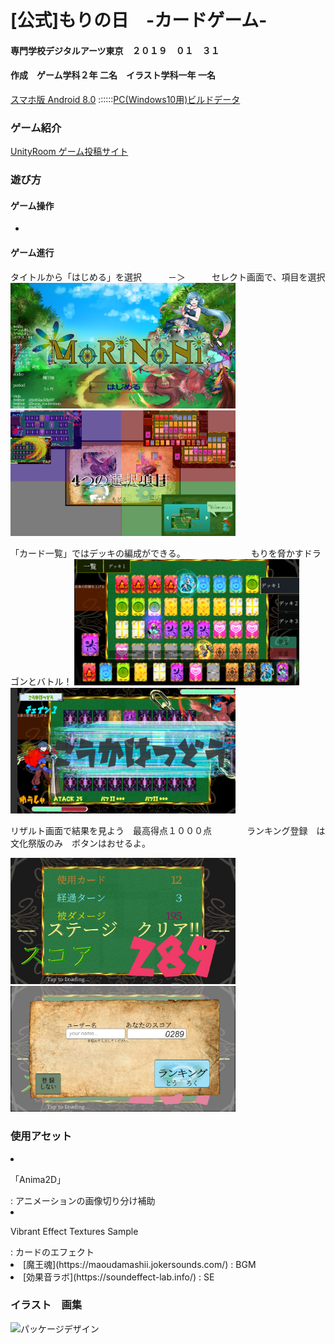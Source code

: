 # [公式]もりの日　-カードゲーム-

#### 専門学校デジタルアーツ東京　２０１９　０１　３１  
#### 作成　ゲーム学科２年 二名　イラスト学科一年 一名

[スマホ版 Android 8.0]() ::::::[PC(Windows10用)ビルドデータ](https://drive.google.com/open?id=1hm3QZ-aOlAoActNB-uRcRs6OGub2zxp7)


### ゲーム紹介

[UnityRoom ゲーム投稿サイト](https://unityroom.com/games/morinohi_datgames)


### 遊び方

#### ゲーム操作

  - 

#### ゲーム進行

タイトルから「はじめる」を選択　　　－＞　　　セレクト画面で、項目を選択
<img src="https://github.com/175B005/Morinohi/blob/master/d2.png?raw=true" width="360px">  <img src="https://github.com/175B005/Morinohi/blob/master/d1.png?raw=true" width="360px">


「カード一覧」ではデッキの編成ができる。　　　　　　　　もりを脅かすドラゴンとバトル！
<img src="https://github.com/175B005/Morinohi/blob/master/d3.png?raw=true" width="360px">  <img src="https://github.com/175B005/Morinohi/blob/master/d4.png?raw=true" width="360px">


リザルト画面で結果を見よう　最高得点１０００点　　　　ランキング登録　は　文化祭版のみ　ボタンはおせるよ。

<img src="https://github.com/175B005/Morinohi/blob/master/d5.png?raw=true" width="360px">  <img src="https://github.com/175B005/Morinohi/blob/master/d6.png?raw=true" width="360px">


### 使用アセット

<li><p alt = "https://assetstore.unity.com/packages/essentials/unity-anima2d-79840">「Anima2D」</p> : アニメーションの画像切り分け補助</li>
<li><p alt = "https://assetstore.unity.com/packages/2d/textures-materials/abstract/vibrant-effect-textures-sample-35514">Vibrant Effect Textures Sample</p>: カードのエフェクト</li>
<li>[魔王魂](https://maoudamashii.jokersounds.com/) : BGM</li>
<li>[効果音ラボ](https://soundeffect-lab.info/) : SE</li>

### イラスト　画集

<img src="https://github.com/175B005/Morinohi/blob/master/%E3%82%82%E3%82%8A%E3%81%AE%E6%97%A5.png?raw=true" width="320px" title="パッケージデザイン">

